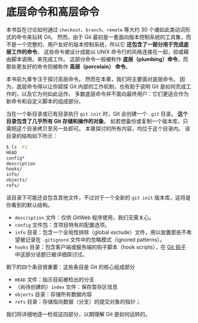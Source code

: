 # 底层命令和高层命令

本书旨在讨论如何通过 `checkout`、`branch`、`remote` 等大约 30 个诸如此类动词形式的命令来玩转 Git。 然而，由于 Git 最初是一套面向版本控制系统的工具集，而不是一个完整的、用户友好的版本控制系统，所以它 **还包含了一部分用于完成底层工作的命令**。 这些命令被设计成能以 UNIX 命令行的风格连接在一起，抑或藉由脚本调用，来完成工作。 这部分命令一般被称作 **底层（plumbing）命令**，而那些更友好的命令则被称作 **高层（porcelain） 命令**。

本书前九章专注于探讨高层命令。 然而在本章，我们将主要面对底层命令。 因为，底层命令得以让你窥探 Git 内部的工作机制，也有助于说明 Git 是如何完成工作的，以及它为何如此运作。 多数底层命令并不面向最终用户：它们更适合作为新命令和自定义脚本的组成部分。

当在一个新目录或已有目录执行 `git init`  时，Git 会创建一个 `.git` 目录。 **这个目录包含了几乎所有 Git 存储和操作的对象**。 如若想备份或复制一个版本库，只需把这个目录拷贝至另一处即可。 本章探讨的所有内容，均位于这个目录内。 该目录的结构如下所示：

```bash
$ ls -F1
HEAD
config*
description
hooks/
info/
objects/
refs/
```

该目录下可能还会包含其他文件，不过对于一个全新的 `git init`  版本库，这将是你看到的默认结构。

- `description` 文件：仅供 GitWeb 程序使用，我们无需关心。 
- `config` 文件包：含项目特有的配置选项。
- `info` 目录：包含一个全局性排除（global exclude）文件，用以放置那些不希望被记录在 `.gitignore` 文件中的忽略模式（ignored patterns）。
-  `hooks` 目录：包含客户端或服务端的钩子脚本（hook scripts），在 [Git 钩子](../08/03.md) 中这部分话题已被详细探讨过。

剩下的四个条目很重要：这些条目是 Git 的核心组成部分

- `HEAD` 文件：指示目前被检出的分支
- （尚待创建的）`index` 文件：保存暂存区信息
- `objects` 目录：存储所有数据内容
- `refs` 目录：存储指向数据（分支）的提交对象的指针；

我们将详细地逐一检视这四部分，以期理解 Git 是如何运转的。
